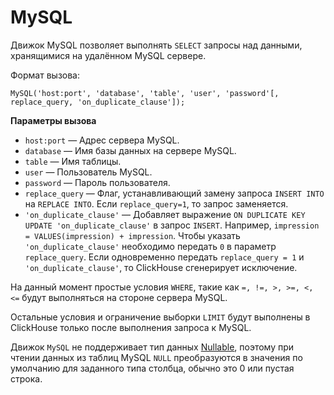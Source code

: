 <a name="table_engines-mysql"></a>

# MySQL

Движок MySQL позволяет выполнять `SELECT` запросы над данными, хранящимися на удалённом MySQL сервере.

Формат вызова:

```
MySQL('host:port', 'database', 'table', 'user', 'password'[, replace_query, 'on_duplicate_clause']);
```

**Параметры вызова**

- `host:port` — Адрес сервера MySQL.
- `database` — Имя базы данных на сервере MySQL.
- `table` — Имя таблицы.
- `user` — Пользователь MySQL.
- `password` — Пароль пользователя.
- `replace_query` — Флаг, устанавливающий замену запроса `INSERT INTO` на `REPLACE INTO`. Если `replace_query=1`, то запрос заменяется.
- `'on_duplicate_clause'` — Добавляет выражение `ON DUPLICATE KEY UPDATE 'on_duplicate_clause'` в запрос `INSERT`. Например, `impression = VALUES(impression) + impression`. Чтобы указать `'on_duplicate_clause'` необходимо передать `0` в параметр `replace_query`. Если одновременно передать `replace_query = 1` и `'on_duplicate_clause'`, то ClickHouse сгенерирует исключение.

На данный момент простые условия `WHERE`, такие как `=, !=, >, >=, <, <=` будут выполняться на стороне сервера MySQL.

Остальные условия и ограничение выборки `LIMIT` будут выполнены в ClickHouse только после выполнения запроса к MySQL.

Движок `MySQL` не поддерживает тип данных [Nullable](../../data_types/nullable.md#data_type-nullable), поэтому при чтении данных из таблиц MySQL `NULL` преобразуются в значения по умолчанию для заданного типа столбца, обычно это 0 или пустая строка.

